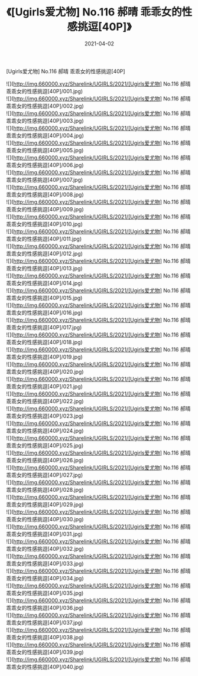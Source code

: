 ﻿---
layout: post
title:  《[Ugirls爱尤物] No.116 郝晴 乖乖女的性感挑逗[40P]》
date:   2021-04-02
img: http://img.660000.xyz/Sharelink/UGIRLS/2021/[Ugirls爱尤物] No.116 郝晴 乖乖女的性感挑逗[40P]/000.jpg
categories: [美女, 清纯, 唯美]
---

[Ugirls爱尤物] No.116 郝晴 乖乖女的性感挑逗[40P]

  ![](http://img.660000.xyz/Sharelink/UGIRLS/2021/[Ugirls爱尤物] No.116 郝晴 乖乖女的性感挑逗[40P]/001.jpg) <br> ![](http://img.660000.xyz/Sharelink/UGIRLS/2021/[Ugirls爱尤物] No.116 郝晴 乖乖女的性感挑逗[40P]/002.jpg) <br> ![](http://img.660000.xyz/Sharelink/UGIRLS/2021/[Ugirls爱尤物] No.116 郝晴 乖乖女的性感挑逗[40P]/003.jpg) <br> ![](http://img.660000.xyz/Sharelink/UGIRLS/2021/[Ugirls爱尤物] No.116 郝晴 乖乖女的性感挑逗[40P]/004.jpg) <br> ![](http://img.660000.xyz/Sharelink/UGIRLS/2021/[Ugirls爱尤物] No.116 郝晴 乖乖女的性感挑逗[40P]/005.jpg) <br> ![](http://img.660000.xyz/Sharelink/UGIRLS/2021/[Ugirls爱尤物] No.116 郝晴 乖乖女的性感挑逗[40P]/006.jpg) <br> ![](http://img.660000.xyz/Sharelink/UGIRLS/2021/[Ugirls爱尤物] No.116 郝晴 乖乖女的性感挑逗[40P]/007.jpg) <br> ![](http://img.660000.xyz/Sharelink/UGIRLS/2021/[Ugirls爱尤物] No.116 郝晴 乖乖女的性感挑逗[40P]/008.jpg) <br> ![](http://img.660000.xyz/Sharelink/UGIRLS/2021/[Ugirls爱尤物] No.116 郝晴 乖乖女的性感挑逗[40P]/009.jpg) <br> ![](http://img.660000.xyz/Sharelink/UGIRLS/2021/[Ugirls爱尤物] No.116 郝晴 乖乖女的性感挑逗[40P]/010.jpg) <br> ![](http://img.660000.xyz/Sharelink/UGIRLS/2021/[Ugirls爱尤物] No.116 郝晴 乖乖女的性感挑逗[40P]/011.jpg) <br> ![](http://img.660000.xyz/Sharelink/UGIRLS/2021/[Ugirls爱尤物] No.116 郝晴 乖乖女的性感挑逗[40P]/012.jpg) <br> ![](http://img.660000.xyz/Sharelink/UGIRLS/2021/[Ugirls爱尤物] No.116 郝晴 乖乖女的性感挑逗[40P]/013.jpg) <br> ![](http://img.660000.xyz/Sharelink/UGIRLS/2021/[Ugirls爱尤物] No.116 郝晴 乖乖女的性感挑逗[40P]/014.jpg) <br> ![](http://img.660000.xyz/Sharelink/UGIRLS/2021/[Ugirls爱尤物] No.116 郝晴 乖乖女的性感挑逗[40P]/015.jpg) <br> ![](http://img.660000.xyz/Sharelink/UGIRLS/2021/[Ugirls爱尤物] No.116 郝晴 乖乖女的性感挑逗[40P]/016.jpg) <br> ![](http://img.660000.xyz/Sharelink/UGIRLS/2021/[Ugirls爱尤物] No.116 郝晴 乖乖女的性感挑逗[40P]/017.jpg) <br> ![](http://img.660000.xyz/Sharelink/UGIRLS/2021/[Ugirls爱尤物] No.116 郝晴 乖乖女的性感挑逗[40P]/018.jpg) <br> ![](http://img.660000.xyz/Sharelink/UGIRLS/2021/[Ugirls爱尤物] No.116 郝晴 乖乖女的性感挑逗[40P]/019.jpg) <br> ![](http://img.660000.xyz/Sharelink/UGIRLS/2021/[Ugirls爱尤物] No.116 郝晴 乖乖女的性感挑逗[40P]/020.jpg) <br> ![](http://img.660000.xyz/Sharelink/UGIRLS/2021/[Ugirls爱尤物] No.116 郝晴 乖乖女的性感挑逗[40P]/021.jpg) <br> ![](http://img.660000.xyz/Sharelink/UGIRLS/2021/[Ugirls爱尤物] No.116 郝晴 乖乖女的性感挑逗[40P]/022.jpg) <br> ![](http://img.660000.xyz/Sharelink/UGIRLS/2021/[Ugirls爱尤物] No.116 郝晴 乖乖女的性感挑逗[40P]/023.jpg) <br> ![](http://img.660000.xyz/Sharelink/UGIRLS/2021/[Ugirls爱尤物] No.116 郝晴 乖乖女的性感挑逗[40P]/024.jpg) <br> ![](http://img.660000.xyz/Sharelink/UGIRLS/2021/[Ugirls爱尤物] No.116 郝晴 乖乖女的性感挑逗[40P]/025.jpg) <br> ![](http://img.660000.xyz/Sharelink/UGIRLS/2021/[Ugirls爱尤物] No.116 郝晴 乖乖女的性感挑逗[40P]/026.jpg) <br> ![](http://img.660000.xyz/Sharelink/UGIRLS/2021/[Ugirls爱尤物] No.116 郝晴 乖乖女的性感挑逗[40P]/027.jpg) <br> ![](http://img.660000.xyz/Sharelink/UGIRLS/2021/[Ugirls爱尤物] No.116 郝晴 乖乖女的性感挑逗[40P]/028.jpg) <br> ![](http://img.660000.xyz/Sharelink/UGIRLS/2021/[Ugirls爱尤物] No.116 郝晴 乖乖女的性感挑逗[40P]/029.jpg) <br> ![](http://img.660000.xyz/Sharelink/UGIRLS/2021/[Ugirls爱尤物] No.116 郝晴 乖乖女的性感挑逗[40P]/030.jpg) <br> ![](http://img.660000.xyz/Sharelink/UGIRLS/2021/[Ugirls爱尤物] No.116 郝晴 乖乖女的性感挑逗[40P]/031.jpg) <br> ![](http://img.660000.xyz/Sharelink/UGIRLS/2021/[Ugirls爱尤物] No.116 郝晴 乖乖女的性感挑逗[40P]/032.jpg) <br> ![](http://img.660000.xyz/Sharelink/UGIRLS/2021/[Ugirls爱尤物] No.116 郝晴 乖乖女的性感挑逗[40P]/033.jpg) <br> ![](http://img.660000.xyz/Sharelink/UGIRLS/2021/[Ugirls爱尤物] No.116 郝晴 乖乖女的性感挑逗[40P]/034.jpg) <br> ![](http://img.660000.xyz/Sharelink/UGIRLS/2021/[Ugirls爱尤物] No.116 郝晴 乖乖女的性感挑逗[40P]/035.jpg) <br> ![](http://img.660000.xyz/Sharelink/UGIRLS/2021/[Ugirls爱尤物] No.116 郝晴 乖乖女的性感挑逗[40P]/036.jpg) <br> ![](http://img.660000.xyz/Sharelink/UGIRLS/2021/[Ugirls爱尤物] No.116 郝晴 乖乖女的性感挑逗[40P]/037.jpg) <br> ![](http://img.660000.xyz/Sharelink/UGIRLS/2021/[Ugirls爱尤物] No.116 郝晴 乖乖女的性感挑逗[40P]/038.jpg) <br> ![](http://img.660000.xyz/Sharelink/UGIRLS/2021/[Ugirls爱尤物] No.116 郝晴 乖乖女的性感挑逗[40P]/039.jpg) <br> ![](http://img.660000.xyz/Sharelink/UGIRLS/2021/[Ugirls爱尤物] No.116 郝晴 乖乖女的性感挑逗[40P]/040.jpg) <br>